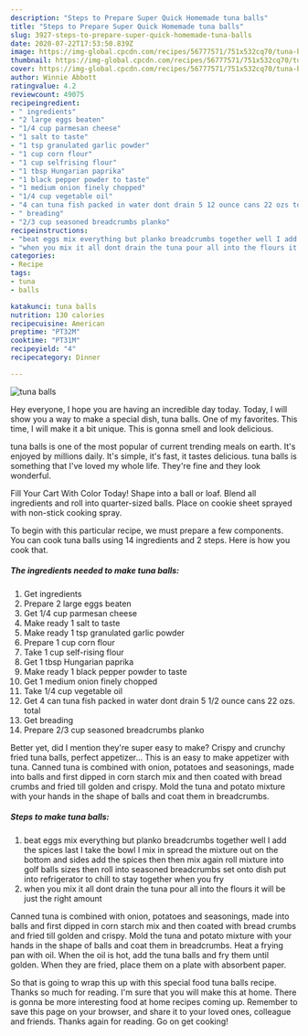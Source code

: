 ```yaml
---
description: "Steps to Prepare Super Quick Homemade tuna balls"
title: "Steps to Prepare Super Quick Homemade tuna balls"
slug: 3927-steps-to-prepare-super-quick-homemade-tuna-balls
date: 2020-07-22T17:53:50.839Z
image: https://img-global.cpcdn.com/recipes/56777571/751x532cq70/tuna-balls-recipe-main-photo.jpg
thumbnail: https://img-global.cpcdn.com/recipes/56777571/751x532cq70/tuna-balls-recipe-main-photo.jpg
cover: https://img-global.cpcdn.com/recipes/56777571/751x532cq70/tuna-balls-recipe-main-photo.jpg
author: Winnie Abbott
ratingvalue: 4.2
reviewcount: 49075
recipeingredient:
- " ingredients"
- "2 large eggs beaten"
- "1/4 cup parmesan cheese"
- "1 salt to taste"
- "1 tsp granulated garlic powder"
- "1 cup corn flour"
- "1 cup selfrising flour"
- "1 tbsp Hungarian paprika"
- "1 black pepper powder to taste"
- "1 medium onion finely chopped"
- "1/4 cup vegetable oil"
- "4 can tuna fish packed in water dont drain 5 12 ounce cans 22 ozs total"
- " breading"
- "2/3 cup seasoned breadcrumbs planko"
recipeinstructions:
- "beat eggs mix everything but planko breadcrumbs together well I add the spices last I take the bowl I mix in spread the mixture out on the bottom and sides add the spices then then mix again roll mixture into golf balls sizes then roll into seasoned breadcrumbs set onto dish put into refrigerator to chill to stay together when you fry"
- "when you mix it all dont drain the tuna pour all into the flours it will be just the right amount"
categories:
- Recipe
tags:
- tuna
- balls

katakunci: tuna balls 
nutrition: 130 calories
recipecuisine: American
preptime: "PT32M"
cooktime: "PT31M"
recipeyield: "4"
recipecategory: Dinner

---
```



![tuna balls](https://img-global.cpcdn.com/recipes/56777571/751x532cq70/tuna-balls-recipe-main-photo.jpg)

Hey everyone, I hope you are having an incredible day today. Today, I will show you a way to make a special dish, tuna balls. One of my favorites. This time, I will make it a bit unique. This is gonna smell and look delicious.

tuna balls is one of the most popular of current trending meals on earth. It's enjoyed by millions daily. It's simple, it's fast, it tastes delicious. tuna balls is something that I've loved my whole life. They're fine and they look wonderful.

Fill Your Cart With Color Today! Shape into a ball or loaf. Blend all ingredients and roll into quarter-sized balls. Place on cookie sheet sprayed with non-stick cooking spray.


To begin with this particular recipe, we must prepare a few components. You can cook tuna balls using 14 ingredients and 2 steps. Here is how you cook that.

<!--inarticleads1-->

##### The ingredients needed to make tuna balls:

1. Get  ingredients
1. Prepare 2 large eggs beaten
1. Get 1/4 cup parmesan cheese
1. Make ready 1 salt to taste
1. Make ready 1 tsp granulated garlic powder
1. Prepare 1 cup corn flour
1. Take 1 cup self-rising flour
1. Get 1 tbsp Hungarian paprika
1. Make ready 1 black pepper powder to taste
1. Get 1 medium onion finely chopped
1. Take 1/4 cup vegetable oil
1. Get 4 can tuna fish packed in water dont drain 5 1/2 ounce cans 22 ozs. total
1. Get  breading
1. Prepare 2/3 cup seasoned breadcrumbs planko


Better yet, did I mention they&#39;re super easy to make? Crispy and crunchy fried tuna balls, perfect appetizer… This is an easy to make appetizer with tuna. Canned tuna is combined with onion, potatoes and seasonings, made into balls and first dipped in corn starch mix and then coated with bread crumbs and fried till golden and crispy. Mold the tuna and potato mixture with your hands in the shape of balls and coat them in breadcrumbs. 

<!--inarticleads2-->

##### Steps to make tuna balls:

1. beat eggs mix everything but planko breadcrumbs together well I add the spices last I take the bowl I mix in spread the mixture out on the bottom and sides add the spices then then mix again roll mixture into golf balls sizes then roll into seasoned breadcrumbs set onto dish put into refrigerator to chill to stay together when you fry
1. when you mix it all dont drain the tuna pour all into the flours it will be just the right amount


Canned tuna is combined with onion, potatoes and seasonings, made into balls and first dipped in corn starch mix and then coated with bread crumbs and fried till golden and crispy. Mold the tuna and potato mixture with your hands in the shape of balls and coat them in breadcrumbs. Heat a frying pan with oil. When the oil is hot, add the tuna balls and fry them until golden. When they are fried, place them on a plate with absorbent paper. 

So that is going to wrap this up with this special food tuna balls recipe. Thanks so much for reading. I'm sure that you will make this at home. There is gonna be more interesting food at home recipes coming up. Remember to save this page on your browser, and share it to your loved ones, colleague and friends. Thanks again for reading. Go on get cooking!
